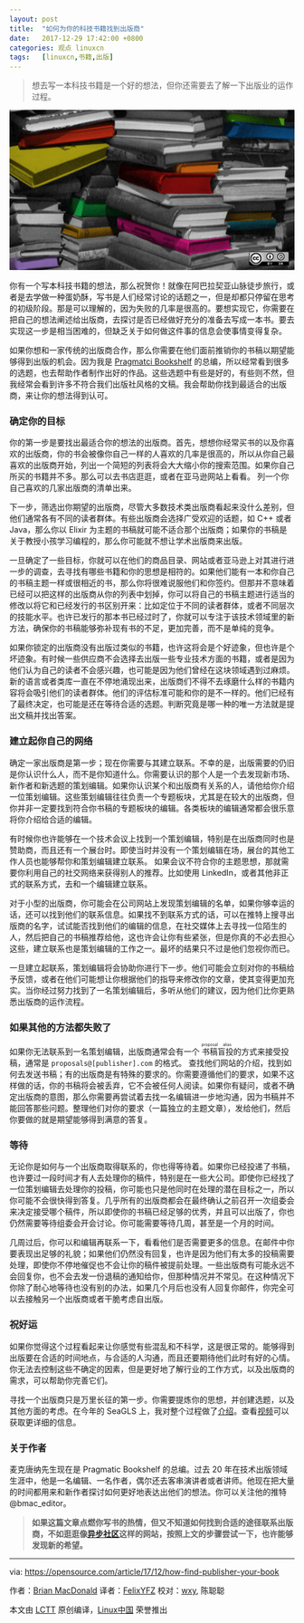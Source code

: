 ```yaml
---
layout: post
title:	"如何为你的科技书籍找到出版商"
date:	2017-12-29 17:42:00 +0800 
categories:	观点 linuxcn 
tags:	[linuxcn,书籍,出版]
---
```




> 
> 想去写一本科技书籍是一个好的想法，但你还需要去了解一下出版业的运作过程。
> 
> 
> 


![How to find a publisher for your tech book](/Asserts/Images/album/201712/29/174228cdzl4iuofcuylilt.png "How to find a publisher for your tech book")


你有一个写本科技书籍的想法，那么祝贺你！就像在阿巴拉契亚山脉徒步旅行，或者是去学做一种蛋奶酥，写书是人们经常讨论的话题之一，但是却都只停留在思考的初级阶段。那是可以理解的，因为失败的几率是很高的。要想实现它，你需要在把自己的想法阐述给出版商，去探讨是否已经做好充分的准备去写成一本书。要去实现这一步是相当困难的，但缺乏关于如何做这件事的信息会使事情变得复杂。


如果你想和一家传统的出版商合作，那么你需要在他们面前推销你的书稿以期望能够得到出版的机会。因为我是 [Pragmatci Bookshelf](https://pragprog.com/) 的总编，所以经常看到很多的选题，也去帮助作者制作出好的作品。这些选题中有些是好的，有些则不然，但我经常会看到许多不符合我们出版社风格的文稿。我会帮助你找到最适合的出版商，来让你的想法得到认可。


### 确定你的目标


你的第一步是要找出最适合你的想法的出版商。首先，想想你经常买书的以及你喜欢的出版商，你的书会被像你自己一样的人喜欢的几率是很高的，所以从你自己最喜欢的出版商开始，列出一个简短的列表将会大大缩小你的搜索范围。如果你自己所买的书籍并不多。那么可以去书店逛逛，或者在亚马逊网站上看看。 列一个你自己喜欢的几家出版商的清单出来。


下一步，筛选出你期望的出版商，尽管大多数技术类出版商看起来没什么差别，但他们通常各有不同的读者群体。有些出版商会选择广受欢迎的话题，如 C++ 或者 Java，那么你以 Elixir 为主题的书稿就可能不适合那个出版商；如果你的书稿是关于教授小孩学习编程的，那么你可能就不想让学术出版商来出版。


一旦确定了一些目标，你就可以在他们的商品目录、网站或者亚马逊上对其进行进一步的调查，去寻找有哪些书籍和你的思想是相符的。如果他们能有一本和你自己的书稿主题一样或很相近的书，那么你将很难说服他们和你签约。但那并不意味着已经可以把这样的出版商从你的列表中划掉，你可以将自己的书稿主题进行适当的修改以将它和已经发行的书区别开来：比如定位于不同的读者群体，或者不同层次的技能水平。也许已发行的那本书已经过时了，你就可以专注于该技术领域里的新方法，确保你的书稿能够弥补现有书的不足，更加完善，而不是单纯的竞争。


如果你锁定的出版商没有出版过类似的书籍，也许这将会是个好迹象，但也许是个坏迹象。有时候一些供应商不会选择去出版一些专业技术方面的书籍，或者是因为他们认为自己的读者不会感兴趣，也可能是因为他们曾经在这块领域遇到过麻烦。新的语言或者类库一直在不停地涌现出来，出版商们不得不去琢磨什么样的书籍内容将会吸引他们的读者群体。他们的评估标准可能和你的是不一样的。他们已经有了最终决定，也可能是还在等待合适的选题。判断究竟是哪一种的唯一方法就是提出文稿并找出答案。


### 建立起你自己的网络


确定一家出版商是第一步；现在你需要与其建立联系。不幸的是，出版需要的仍旧是你认识什么人，而不是你知道什么。你需要认识的那个人是一个去发现新市场、新作者和新选题的策划编辑。如果你认识某个和出版商有关系的人，请他给你介绍一位策划编辑。这些策划编辑往往负责一个专题板块，尤其是在较大的出版商，但你并非一定要找到符合你书稿的专题板块的编辑。各类板块的编辑通常都会很乐意将你介绍给合适的编辑。


有时候你也许能够在一个技术会议上找到一个策划编辑，特别是在出版商同时也是赞助商，而且还有一个展台时。即使当时并没有一个策划编辑在场，展台的其他工作人员也能够帮你和策划编辑建立联系。 如果会议不符合你的主题思想，那就需要你利用自己的社交网络来获得别人的推荐。比如使用 LinkedIn，或者其他非正式的联系方式，去和一个编辑建立联系。


对于小型的出版商，你可能会在公司网站上发现策划编辑的名单，如果你够幸运的话，还可以找到他们的联系信息。如果找不到联系方式的话，可以在推特上搜寻出版商的名字，试试能否找到他们的编辑的信息，在社交媒体上去寻找一位陌生的人，然后把自己的书稿推荐给他，这也许会让你有些紧张，但是你真的不必去担心这些，建立联系也是策划编辑的工作之一。最坏的结果只不过是他们忽视你而已。


一旦建立起联系，策划编辑将会协助你进行下一步。他们可能会立刻对你的书稿给予反馈，或者在他们可能想让你根据他们的指导来修改你的文章，使其变得更加充实。当你经过努力找到了一名策划编辑后，多听从他们的建议，因为他们比你更熟悉出版商的运作流程。


### 如果其他的方法都失败了


如果你无法联系到一名策划编辑，出版商通常会有一个<ruby> 书稿盲投 <rt>  proposal alias </rt></ruby>的方式来接受投稿，通常是 `proposals@[publisher].com` 的格式。 查找他们网站的介绍，找到如何去发送书稿；有的出版商是有特殊的要求的。你需要遵循他们的要求，如果不这样做的话，你的书稿将会被丢弃，它不会被任何人阅读。如果你有疑问，或者不确定出版商的意图，那么你需要再尝试着去找一名编辑进一步地沟通，因为书稿并不能回答那些问题。整理他们对你的要求（一篇独立的主题文章），发给他们，然后你要做的就是期望能够得到满意的答复。


### 等待


无论你是如何与一个出版商取得联系的，你也得等待着。如果你已经投递了书稿，也许要过一段时间才有人去处理你的稿件，特别是在一些大公司。即使你已经找了一位策划编辑去处理你的投稿，你可能也只是他同时在处理的潜在目标之一，所以你可能不会很快得到答复。几乎所有的出版商都会在最终确认之前召开一次组委会来决定接受哪个稿件，所以即使你的书稿已经足够的优秀，并且可以出版了，你也仍然需要等待组委会开会讨论。你可能需要等待几周，甚至是一个月的时间。


几周过后，你可以和编辑再联系一下，看看他们是否需要更多的信息。在邮件中你要表现出足够的礼貌；如果他们仍然没有回复，也许是因为他们有太多的投稿需要处理，即使你不停地催促也不会让你的稿件被提前处理。一些出版商有可能永远不会回复你，也不会去发一份退稿的通知给你，但那种情况并不常见。在这种情况下你除了耐心地等待也没有别的办法，如果几个月后也没有人回复你邮件，你完全可以去接触另一个出版商或者干脆考虑自出版。


### 祝好运


如果你觉得这个过程看起来让你感觉有些混乱和不科学，这是很正常的。能够得到出版要在合适的时间地点，与合适的人沟通，而且还要期待他们此时有好的心情。你无法去控制这些不确定的因素，但是更好地了解行业的工作方式，以及出版商的需求，可以帮助你完善它们。


寻找一个出版商只是万里长征的第一步。你需要提炼你的思想，并创建选题，以及其他方面的考虑。在今年的 SeaGLS 上，我对整个过程做了[介绍](https://archive.org/details/SeaGL2017WritingTheNextGreatTechBook)。查看[视频](https://archive.org/details/SeaGL2017WritingTheNextGreatTechBook)可以获取更详细的信息。


### 关于作者


麦克唐纳先生现在是 Pragmatic Bookshelf 的总编。过去 20 年在技术出版领域生涯中，他是一名编辑、一名作者，偶尔还去客串演讲者或者讲师。他现在把大量的时间都用来和新作者探讨如何更好地表达出他们的想法。你可以关注他的推特@bmac\_editor。



> 
> **如果这篇文章点燃你写书的热情，但又不知道如何找到合适的途径联系出版商，不如逛逛像[异步社区](epubit.com.cn)这样的网站，按照上文的步骤尝试一下，也许能够发现新的希望。**
> 
> 
> 




---


via: <https://opensource.com/article/17/12/how-find-publisher-your-book>


作者：[Brian MacDonald](https://opensource.com/users/bmacdonald) 译者：[FelixYFZ](https://github.com/FelixYFZ) 校对：[wxy](https://github.com/wxy), 陈聪聪


本文由 [LCTT](https://github.com/LCTT/TranslateProject) 原创编译，[Linux中国](https://linux.cn/) 荣誉推出
